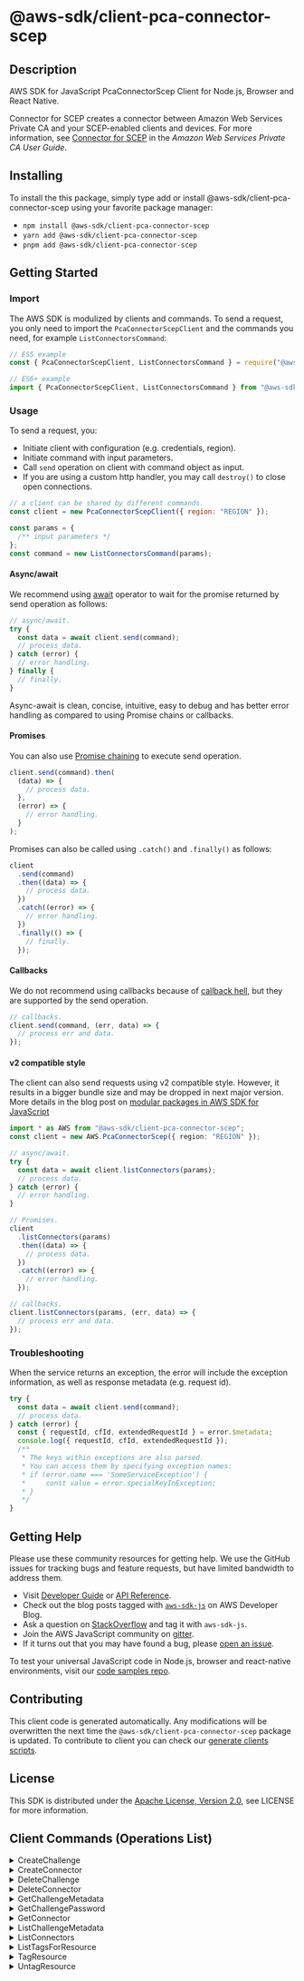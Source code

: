 <!-- generated file, do not edit directly -->

# @aws-sdk/client-pca-connector-scep

## Description

AWS SDK for JavaScript PcaConnectorScep Client for Node.js, Browser and React Native.

<p>Connector for SCEP creates a connector between Amazon Web Services Private CA and your SCEP-enabled clients and devices. For more information, see <a href="https://docs.aws.amazon.com/privateca/latest/userguide/scep-connector.htmlconnector-for-scep.html">Connector for SCEP</a> in the <i>Amazon Web Services Private CA User Guide</i>.</p>

## Installing

To install the this package, simply type add or install @aws-sdk/client-pca-connector-scep
using your favorite package manager:

- `npm install @aws-sdk/client-pca-connector-scep`
- `yarn add @aws-sdk/client-pca-connector-scep`
- `pnpm add @aws-sdk/client-pca-connector-scep`

## Getting Started

### Import

The AWS SDK is modulized by clients and commands.
To send a request, you only need to import the `PcaConnectorScepClient` and
the commands you need, for example `ListConnectorsCommand`:

```js
// ES5 example
const { PcaConnectorScepClient, ListConnectorsCommand } = require("@aws-sdk/client-pca-connector-scep");
```

```ts
// ES6+ example
import { PcaConnectorScepClient, ListConnectorsCommand } from "@aws-sdk/client-pca-connector-scep";
```

### Usage

To send a request, you:

- Initiate client with configuration (e.g. credentials, region).
- Initiate command with input parameters.
- Call `send` operation on client with command object as input.
- If you are using a custom http handler, you may call `destroy()` to close open connections.

```js
// a client can be shared by different commands.
const client = new PcaConnectorScepClient({ region: "REGION" });

const params = {
  /** input parameters */
};
const command = new ListConnectorsCommand(params);
```

#### Async/await

We recommend using [await](https://developer.mozilla.org/en-US/docs/Web/JavaScript/Reference/Operators/await)
operator to wait for the promise returned by send operation as follows:

```js
// async/await.
try {
  const data = await client.send(command);
  // process data.
} catch (error) {
  // error handling.
} finally {
  // finally.
}
```

Async-await is clean, concise, intuitive, easy to debug and has better error handling
as compared to using Promise chains or callbacks.

#### Promises

You can also use [Promise chaining](https://developer.mozilla.org/en-US/docs/Web/JavaScript/Guide/Using_promises#chaining)
to execute send operation.

```js
client.send(command).then(
  (data) => {
    // process data.
  },
  (error) => {
    // error handling.
  }
);
```

Promises can also be called using `.catch()` and `.finally()` as follows:

```js
client
  .send(command)
  .then((data) => {
    // process data.
  })
  .catch((error) => {
    // error handling.
  })
  .finally(() => {
    // finally.
  });
```

#### Callbacks

We do not recommend using callbacks because of [callback hell](http://callbackhell.com/),
but they are supported by the send operation.

```js
// callbacks.
client.send(command, (err, data) => {
  // process err and data.
});
```

#### v2 compatible style

The client can also send requests using v2 compatible style.
However, it results in a bigger bundle size and may be dropped in next major version. More details in the blog post
on [modular packages in AWS SDK for JavaScript](https://aws.amazon.com/blogs/developer/modular-packages-in-aws-sdk-for-javascript/)

```ts
import * as AWS from "@aws-sdk/client-pca-connector-scep";
const client = new AWS.PcaConnectorScep({ region: "REGION" });

// async/await.
try {
  const data = await client.listConnectors(params);
  // process data.
} catch (error) {
  // error handling.
}

// Promises.
client
  .listConnectors(params)
  .then((data) => {
    // process data.
  })
  .catch((error) => {
    // error handling.
  });

// callbacks.
client.listConnectors(params, (err, data) => {
  // process err and data.
});
```

### Troubleshooting

When the service returns an exception, the error will include the exception information,
as well as response metadata (e.g. request id).

```js
try {
  const data = await client.send(command);
  // process data.
} catch (error) {
  const { requestId, cfId, extendedRequestId } = error.$metadata;
  console.log({ requestId, cfId, extendedRequestId });
  /**
   * The keys within exceptions are also parsed.
   * You can access them by specifying exception names:
   * if (error.name === 'SomeServiceException') {
   *     const value = error.specialKeyInException;
   * }
   */
}
```

## Getting Help

Please use these community resources for getting help.
We use the GitHub issues for tracking bugs and feature requests, but have limited bandwidth to address them.

- Visit [Developer Guide](https://docs.aws.amazon.com/sdk-for-javascript/v3/developer-guide/welcome.html)
  or [API Reference](https://docs.aws.amazon.com/AWSJavaScriptSDK/v3/latest/index.html).
- Check out the blog posts tagged with [`aws-sdk-js`](https://aws.amazon.com/blogs/developer/tag/aws-sdk-js/)
  on AWS Developer Blog.
- Ask a question on [StackOverflow](https://stackoverflow.com/questions/tagged/aws-sdk-js) and tag it with `aws-sdk-js`.
- Join the AWS JavaScript community on [gitter](https://gitter.im/aws/aws-sdk-js-v3).
- If it turns out that you may have found a bug, please [open an issue](https://github.com/aws/aws-sdk-js-v3/issues/new/choose).

To test your universal JavaScript code in Node.js, browser and react-native environments,
visit our [code samples repo](https://github.com/aws-samples/aws-sdk-js-tests).

## Contributing

This client code is generated automatically. Any modifications will be overwritten the next time the `@aws-sdk/client-pca-connector-scep` package is updated.
To contribute to client you can check our [generate clients scripts](https://github.com/aws/aws-sdk-js-v3/tree/main/scripts/generate-clients).

## License

This SDK is distributed under the
[Apache License, Version 2.0](http://www.apache.org/licenses/LICENSE-2.0),
see LICENSE for more information.

## Client Commands (Operations List)

<details>
<summary>
CreateChallenge
</summary>

[Command API Reference](https://docs.aws.amazon.com/AWSJavaScriptSDK/v3/latest/client/pca-connector-scep/command/CreateChallengeCommand/) / [Input](https://docs.aws.amazon.com/AWSJavaScriptSDK/v3/latest/Package/-aws-sdk-client-pca-connector-scep/Interface/CreateChallengeCommandInput/) / [Output](https://docs.aws.amazon.com/AWSJavaScriptSDK/v3/latest/Package/-aws-sdk-client-pca-connector-scep/Interface/CreateChallengeCommandOutput/)

</details>
<details>
<summary>
CreateConnector
</summary>

[Command API Reference](https://docs.aws.amazon.com/AWSJavaScriptSDK/v3/latest/client/pca-connector-scep/command/CreateConnectorCommand/) / [Input](https://docs.aws.amazon.com/AWSJavaScriptSDK/v3/latest/Package/-aws-sdk-client-pca-connector-scep/Interface/CreateConnectorCommandInput/) / [Output](https://docs.aws.amazon.com/AWSJavaScriptSDK/v3/latest/Package/-aws-sdk-client-pca-connector-scep/Interface/CreateConnectorCommandOutput/)

</details>
<details>
<summary>
DeleteChallenge
</summary>

[Command API Reference](https://docs.aws.amazon.com/AWSJavaScriptSDK/v3/latest/client/pca-connector-scep/command/DeleteChallengeCommand/) / [Input](https://docs.aws.amazon.com/AWSJavaScriptSDK/v3/latest/Package/-aws-sdk-client-pca-connector-scep/Interface/DeleteChallengeCommandInput/) / [Output](https://docs.aws.amazon.com/AWSJavaScriptSDK/v3/latest/Package/-aws-sdk-client-pca-connector-scep/Interface/DeleteChallengeCommandOutput/)

</details>
<details>
<summary>
DeleteConnector
</summary>

[Command API Reference](https://docs.aws.amazon.com/AWSJavaScriptSDK/v3/latest/client/pca-connector-scep/command/DeleteConnectorCommand/) / [Input](https://docs.aws.amazon.com/AWSJavaScriptSDK/v3/latest/Package/-aws-sdk-client-pca-connector-scep/Interface/DeleteConnectorCommandInput/) / [Output](https://docs.aws.amazon.com/AWSJavaScriptSDK/v3/latest/Package/-aws-sdk-client-pca-connector-scep/Interface/DeleteConnectorCommandOutput/)

</details>
<details>
<summary>
GetChallengeMetadata
</summary>

[Command API Reference](https://docs.aws.amazon.com/AWSJavaScriptSDK/v3/latest/client/pca-connector-scep/command/GetChallengeMetadataCommand/) / [Input](https://docs.aws.amazon.com/AWSJavaScriptSDK/v3/latest/Package/-aws-sdk-client-pca-connector-scep/Interface/GetChallengeMetadataCommandInput/) / [Output](https://docs.aws.amazon.com/AWSJavaScriptSDK/v3/latest/Package/-aws-sdk-client-pca-connector-scep/Interface/GetChallengeMetadataCommandOutput/)

</details>
<details>
<summary>
GetChallengePassword
</summary>

[Command API Reference](https://docs.aws.amazon.com/AWSJavaScriptSDK/v3/latest/client/pca-connector-scep/command/GetChallengePasswordCommand/) / [Input](https://docs.aws.amazon.com/AWSJavaScriptSDK/v3/latest/Package/-aws-sdk-client-pca-connector-scep/Interface/GetChallengePasswordCommandInput/) / [Output](https://docs.aws.amazon.com/AWSJavaScriptSDK/v3/latest/Package/-aws-sdk-client-pca-connector-scep/Interface/GetChallengePasswordCommandOutput/)

</details>
<details>
<summary>
GetConnector
</summary>

[Command API Reference](https://docs.aws.amazon.com/AWSJavaScriptSDK/v3/latest/client/pca-connector-scep/command/GetConnectorCommand/) / [Input](https://docs.aws.amazon.com/AWSJavaScriptSDK/v3/latest/Package/-aws-sdk-client-pca-connector-scep/Interface/GetConnectorCommandInput/) / [Output](https://docs.aws.amazon.com/AWSJavaScriptSDK/v3/latest/Package/-aws-sdk-client-pca-connector-scep/Interface/GetConnectorCommandOutput/)

</details>
<details>
<summary>
ListChallengeMetadata
</summary>

[Command API Reference](https://docs.aws.amazon.com/AWSJavaScriptSDK/v3/latest/client/pca-connector-scep/command/ListChallengeMetadataCommand/) / [Input](https://docs.aws.amazon.com/AWSJavaScriptSDK/v3/latest/Package/-aws-sdk-client-pca-connector-scep/Interface/ListChallengeMetadataCommandInput/) / [Output](https://docs.aws.amazon.com/AWSJavaScriptSDK/v3/latest/Package/-aws-sdk-client-pca-connector-scep/Interface/ListChallengeMetadataCommandOutput/)

</details>
<details>
<summary>
ListConnectors
</summary>

[Command API Reference](https://docs.aws.amazon.com/AWSJavaScriptSDK/v3/latest/client/pca-connector-scep/command/ListConnectorsCommand/) / [Input](https://docs.aws.amazon.com/AWSJavaScriptSDK/v3/latest/Package/-aws-sdk-client-pca-connector-scep/Interface/ListConnectorsCommandInput/) / [Output](https://docs.aws.amazon.com/AWSJavaScriptSDK/v3/latest/Package/-aws-sdk-client-pca-connector-scep/Interface/ListConnectorsCommandOutput/)

</details>
<details>
<summary>
ListTagsForResource
</summary>

[Command API Reference](https://docs.aws.amazon.com/AWSJavaScriptSDK/v3/latest/client/pca-connector-scep/command/ListTagsForResourceCommand/) / [Input](https://docs.aws.amazon.com/AWSJavaScriptSDK/v3/latest/Package/-aws-sdk-client-pca-connector-scep/Interface/ListTagsForResourceCommandInput/) / [Output](https://docs.aws.amazon.com/AWSJavaScriptSDK/v3/latest/Package/-aws-sdk-client-pca-connector-scep/Interface/ListTagsForResourceCommandOutput/)

</details>
<details>
<summary>
TagResource
</summary>

[Command API Reference](https://docs.aws.amazon.com/AWSJavaScriptSDK/v3/latest/client/pca-connector-scep/command/TagResourceCommand/) / [Input](https://docs.aws.amazon.com/AWSJavaScriptSDK/v3/latest/Package/-aws-sdk-client-pca-connector-scep/Interface/TagResourceCommandInput/) / [Output](https://docs.aws.amazon.com/AWSJavaScriptSDK/v3/latest/Package/-aws-sdk-client-pca-connector-scep/Interface/TagResourceCommandOutput/)

</details>
<details>
<summary>
UntagResource
</summary>

[Command API Reference](https://docs.aws.amazon.com/AWSJavaScriptSDK/v3/latest/client/pca-connector-scep/command/UntagResourceCommand/) / [Input](https://docs.aws.amazon.com/AWSJavaScriptSDK/v3/latest/Package/-aws-sdk-client-pca-connector-scep/Interface/UntagResourceCommandInput/) / [Output](https://docs.aws.amazon.com/AWSJavaScriptSDK/v3/latest/Package/-aws-sdk-client-pca-connector-scep/Interface/UntagResourceCommandOutput/)

</details>
